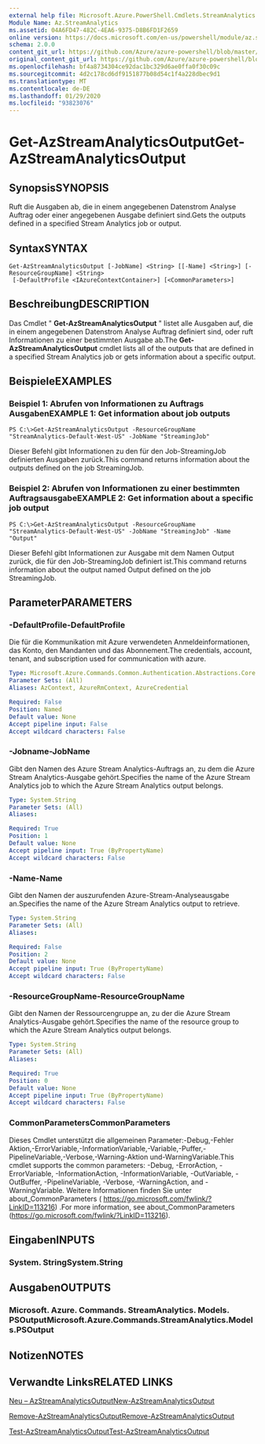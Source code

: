 ```yaml
---
external help file: Microsoft.Azure.PowerShell.Cmdlets.StreamAnalytics.dll-Help.xml
Module Name: Az.StreamAnalytics
ms.assetid: 04A6FD47-482C-4EA6-9375-D8B6FD1F2659
online version: https://docs.microsoft.com/en-us/powershell/module/az.streamanalytics/get-azstreamanalyticsoutput
schema: 2.0.0
content_git_url: https://github.com/Azure/azure-powershell/blob/master/src/StreamAnalytics/StreamAnalytics/help/Get-AzStreamAnalyticsOutput.md
original_content_git_url: https://github.com/Azure/azure-powershell/blob/master/src/StreamAnalytics/StreamAnalytics/help/Get-AzStreamAnalyticsOutput.md
ms.openlocfilehash: bf4a8734304ce92dac1bc329d6ae0ffa0f30c09c
ms.sourcegitcommit: 4d2c178cd6df9151877b08d54c1f4a228dbec9d1
ms.translationtype: MT
ms.contentlocale: de-DE
ms.lasthandoff: 01/29/2020
ms.locfileid: "93823076"
---
```

# <span data-ttu-id="0d676-101">Get-AzStreamAnalyticsOutput</span><span class="sxs-lookup"><span data-stu-id="0d676-101">Get-AzStreamAnalyticsOutput</span></span>

## <span data-ttu-id="0d676-102">Synopsis</span><span class="sxs-lookup"><span data-stu-id="0d676-102">SYNOPSIS</span></span>
<span data-ttu-id="0d676-103">Ruft die Ausgaben ab, die in einem angegebenen Datenstrom Analyse Auftrag oder einer angegebenen Ausgabe definiert sind.</span><span class="sxs-lookup"><span data-stu-id="0d676-103">Gets the outputs defined in a specified Stream Analytics job or output.</span></span>

## <span data-ttu-id="0d676-104">Syntax</span><span class="sxs-lookup"><span data-stu-id="0d676-104">SYNTAX</span></span>

```
Get-AzStreamAnalyticsOutput [-JobName] <String> [[-Name] <String>] [-ResourceGroupName] <String>
 [-DefaultProfile <IAzureContextContainer>] [<CommonParameters>]
```

## <span data-ttu-id="0d676-105">Beschreibung</span><span class="sxs-lookup"><span data-stu-id="0d676-105">DESCRIPTION</span></span>
<span data-ttu-id="0d676-106">Das Cmdlet " **Get-AzStreamAnalyticsOutput** " listet alle Ausgaben auf, die in einem angegebenen Datenstrom Analyse Auftrag definiert sind, oder ruft Informationen zu einer bestimmten Ausgabe ab.</span><span class="sxs-lookup"><span data-stu-id="0d676-106">The **Get-AzStreamAnalyticsOutput** cmdlet lists all of the outputs that are defined in a specified Stream Analytics job or gets information about a specific output.</span></span>

## <span data-ttu-id="0d676-107">Beispiele</span><span class="sxs-lookup"><span data-stu-id="0d676-107">EXAMPLES</span></span>

### <span data-ttu-id="0d676-108">Beispiel 1: Abrufen von Informationen zu Auftrags Ausgaben</span><span class="sxs-lookup"><span data-stu-id="0d676-108">EXAMPLE 1: Get information about job outputs</span></span>
```
PS C:\>Get-AzStreamAnalyticsOutput -ResourceGroupName "StreamAnalytics-Default-West-US" -JobName "StreamingJob"
```

<span data-ttu-id="0d676-109">Dieser Befehl gibt Informationen zu den für den Job-StreamingJob definierten Ausgaben zurück.</span><span class="sxs-lookup"><span data-stu-id="0d676-109">This command returns information about the outputs defined on the job StreamingJob.</span></span>

### <span data-ttu-id="0d676-110">Beispiel 2: Abrufen von Informationen zu einer bestimmten Auftragsausgabe</span><span class="sxs-lookup"><span data-stu-id="0d676-110">EXAMPLE 2: Get information about a specific job output</span></span>
```
PS C:\>Get-AzStreamAnalyticsOutput -ResourceGroupName "StreamAnalytics-Default-West-US" -JobName "StreamingJob" -Name "Output"
```

<span data-ttu-id="0d676-111">Dieser Befehl gibt Informationen zur Ausgabe mit dem Namen Output zurück, die für den Job-StreamingJob definiert ist.</span><span class="sxs-lookup"><span data-stu-id="0d676-111">This command returns information about the output named Output defined on the job StreamingJob.</span></span>

## <span data-ttu-id="0d676-112">Parameter</span><span class="sxs-lookup"><span data-stu-id="0d676-112">PARAMETERS</span></span>

### <span data-ttu-id="0d676-113">-DefaultProfile</span><span class="sxs-lookup"><span data-stu-id="0d676-113">-DefaultProfile</span></span>
<span data-ttu-id="0d676-114">Die für die Kommunikation mit Azure verwendeten Anmeldeinformationen, das Konto, den Mandanten und das Abonnement.</span><span class="sxs-lookup"><span data-stu-id="0d676-114">The credentials, account, tenant, and subscription used for communication with azure.</span></span>

```yaml
Type: Microsoft.Azure.Commands.Common.Authentication.Abstractions.Core.IAzureContextContainer
Parameter Sets: (All)
Aliases: AzContext, AzureRmContext, AzureCredential

Required: False
Position: Named
Default value: None
Accept pipeline input: False
Accept wildcard characters: False
```

### <span data-ttu-id="0d676-115">-Jobname</span><span class="sxs-lookup"><span data-stu-id="0d676-115">-JobName</span></span>
<span data-ttu-id="0d676-116">Gibt den Namen des Azure Stream Analytics-Auftrags an, zu dem die Azure Stream Analytics-Ausgabe gehört.</span><span class="sxs-lookup"><span data-stu-id="0d676-116">Specifies the name of the Azure Stream Analytics job to which the Azure Stream Analytics output belongs.</span></span>

```yaml
Type: System.String
Parameter Sets: (All)
Aliases:

Required: True
Position: 1
Default value: None
Accept pipeline input: True (ByPropertyName)
Accept wildcard characters: False
```

### <span data-ttu-id="0d676-117">-Name</span><span class="sxs-lookup"><span data-stu-id="0d676-117">-Name</span></span>
<span data-ttu-id="0d676-118">Gibt den Namen der auszurufenden Azure-Stream-Analyseausgabe an.</span><span class="sxs-lookup"><span data-stu-id="0d676-118">Specifies the name of the Azure Stream Analytics output to retrieve.</span></span>

```yaml
Type: System.String
Parameter Sets: (All)
Aliases:

Required: False
Position: 2
Default value: None
Accept pipeline input: True (ByPropertyName)
Accept wildcard characters: False
```

### <span data-ttu-id="0d676-119">-ResourceGroupName</span><span class="sxs-lookup"><span data-stu-id="0d676-119">-ResourceGroupName</span></span>
<span data-ttu-id="0d676-120">Gibt den Namen der Ressourcengruppe an, zu der die Azure Stream Analytics-Ausgabe gehört.</span><span class="sxs-lookup"><span data-stu-id="0d676-120">Specifies the name of the resource group to which the Azure Stream Analytics output belongs.</span></span>

```yaml
Type: System.String
Parameter Sets: (All)
Aliases:

Required: True
Position: 0
Default value: None
Accept pipeline input: True (ByPropertyName)
Accept wildcard characters: False
```

### <span data-ttu-id="0d676-121">CommonParameters</span><span class="sxs-lookup"><span data-stu-id="0d676-121">CommonParameters</span></span>
<span data-ttu-id="0d676-122">Dieses Cmdlet unterstützt die allgemeinen Parameter:-Debug,-Fehler Aktion,-ErrorVariable,-InformationVariable,-Variable,-Puffer,-PipelineVariable,-Verbose,-Warning-Aktion und-WarningVariable.</span><span class="sxs-lookup"><span data-stu-id="0d676-122">This cmdlet supports the common parameters: -Debug, -ErrorAction, -ErrorVariable, -InformationAction, -InformationVariable, -OutVariable, -OutBuffer, -PipelineVariable, -Verbose, -WarningAction, and -WarningVariable.</span></span> <span data-ttu-id="0d676-123">Weitere Informationen finden Sie unter about_CommonParameters ( https://go.microsoft.com/fwlink/?LinkID=113216) .</span><span class="sxs-lookup"><span data-stu-id="0d676-123">For more information, see about_CommonParameters (https://go.microsoft.com/fwlink/?LinkID=113216).</span></span>

## <span data-ttu-id="0d676-124">Eingaben</span><span class="sxs-lookup"><span data-stu-id="0d676-124">INPUTS</span></span>

### <span data-ttu-id="0d676-125">System. String</span><span class="sxs-lookup"><span data-stu-id="0d676-125">System.String</span></span>

## <span data-ttu-id="0d676-126">Ausgaben</span><span class="sxs-lookup"><span data-stu-id="0d676-126">OUTPUTS</span></span>

### <span data-ttu-id="0d676-127">Microsoft. Azure. Commands. StreamAnalytics. Models. PSOutput</span><span class="sxs-lookup"><span data-stu-id="0d676-127">Microsoft.Azure.Commands.StreamAnalytics.Models.PSOutput</span></span>

## <span data-ttu-id="0d676-128">Notizen</span><span class="sxs-lookup"><span data-stu-id="0d676-128">NOTES</span></span>

## <span data-ttu-id="0d676-129">Verwandte Links</span><span class="sxs-lookup"><span data-stu-id="0d676-129">RELATED LINKS</span></span>

[<span data-ttu-id="0d676-130">Neu – AzStreamAnalyticsOutput</span><span class="sxs-lookup"><span data-stu-id="0d676-130">New-AzStreamAnalyticsOutput</span></span>](./New-AzStreamAnalyticsOutput.md)

[<span data-ttu-id="0d676-131">Remove-AzStreamAnalyticsOutput</span><span class="sxs-lookup"><span data-stu-id="0d676-131">Remove-AzStreamAnalyticsOutput</span></span>](./Remove-AzStreamAnalyticsOutput.md)

[<span data-ttu-id="0d676-132">Test-AzStreamAnalyticsOutput</span><span class="sxs-lookup"><span data-stu-id="0d676-132">Test-AzStreamAnalyticsOutput</span></span>](./Test-AzStreamAnalyticsOutput.md)


